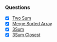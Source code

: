 ### Questions

- [x] [Two Sum]()
- [x] [Merge Sorted Array](https://leetcode.com/problems/merge-sorted-array/)
- [x] [3Sum]()
- [x] [3Sum Closest]()